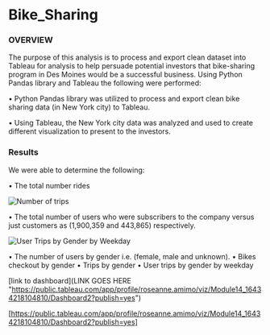 # Bike_Sharing

### OVERVIEW

The purpose of this analysis is to process and export clean dataset into Tableau for analysis to help persuade potential investors that bike-sharing program in Des Moines would be a successful business. Using Python Pandas library and Tableau the following were performed:

•	Python Pandas library was utilized to process and export clean bike sharing data (in New York city) to Tableau.

•	Using Tableau, the New York city data was analyzed and used to create different visualization to present to the investors.


### Results

We were able to determine the following:

•	The total number rides 

![Number of trips](https://user-images.githubusercontent.com/89875689/151663160-4cb1a287-ed89-4be6-b58f-879cda80614b.png)

•	The total number of users who were subscribers to the company versus just customers as (1,900,359 and 443,865) respectively.

![User Trips by Gender by Weekday](https://user-images.githubusercontent.com/89875689/151663238-2c762b51-b4ff-4dd0-8c2a-e33c97d6ad17.png)




•	The number of users by gender i.e. (female, male and unknown).
•	Bikes checkout by gender
•	Trips by gender
•	User trips by gender by weekday



[link to dashboard](LINK GOES HERE "https://public.tableau.com/app/profile/roseanne.amimo/viz/Module14_16434218104810/Dashboard2?publish=yes")


[https://public.tableau.com/app/profile/roseanne.amimo/viz/Module14_16434218104810/Dashboard2?publish=yes]
